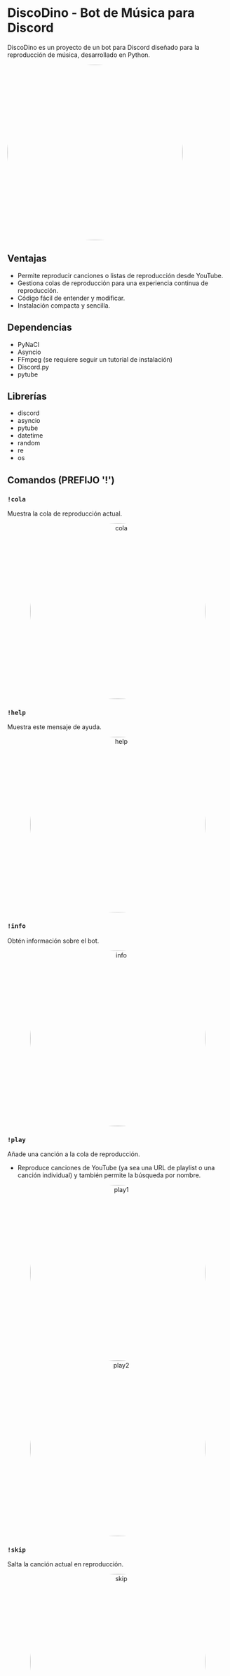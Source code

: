# DiscoDino - Bot de Música para Discord

DiscoDino es un proyecto de un bot para Discord diseñado para la reproducción de música, desarrollado en Python.

 <a href="https://github.com/Eduu64/Discord-music-bot/assets/64559740/87b90a3b-f284-40c7-8649-f7f8d50b1a84">
    <img src="https://github.com/Eduu64/Discord-music-bot/assets/64559740/87b90a3b-f284-40c7-8649-f7f8d50b1a84" alt="banner" height="auto" width="400" style="border-radius: 50%" />
</a>


## Ventajas

- Permite reproducir canciones o listas de reproducción desde YouTube.
- Gestiona colas de reproducción para una experiencia continua de reproducción.
- Código fácil de entender y modificar.
- Instalación compacta y sencilla.

## Dependencias

- PyNaCl
- Asyncio
- FFmpeg (se requiere seguir un tutorial de instalación)
- Discord.py
- pytube

## Librerías

- discord
- asyncio
- pytube 
- datetime
- random
- re
- os

## Comandos (PREFIJO '!')

### `!cola`

Muestra la cola de reproducción actual.

<div align="center">
  <a href="https://github.com/Eduu64/Discord-music-bot/assets/64559740/b8fea4da-3794-4911-acee-d5a31608e005">
    <img src="https://github.com/Eduu64/Discord-music-bot/assets/64559740/b8fea4da-3794-4911-acee-d5a31608e005" alt="cola" height="auto" width="400" style="border-radius: 50%" />
  </a>
</div>

### `!help`

Muestra este mensaje de ayuda.

<div align="center">
  <a href="https://github.com/Eduu64/Discord-music-bot/assets/64559740/ec6d470e-b91b-46be-a3df-38a93e05ac70">
    <img src="https://github.com/Eduu64/Discord-music-bot/assets/64559740/ec6d470e-b91b-46be-a3df-38a93e05ac70" alt="help" height="auto" width="400" style="border-radius: 50%" />
  </a>
</div>

### `!info`

Obtén información sobre el bot.

<div align="center">
  <a href="https://github.com/Eduu64/Discord-music-bot/assets/64559740/d8b31260-022d-47d6-b7b9-f95776282da1">
    <img src="https://github.com/Eduu64/Discord-music-bot/assets/64559740/d8b31260-022d-47d6-b7b9-f95776282da1" alt="info" height="auto" width="400" style="border-radius: 50%" />
  </a>
</div>

### `!play`

Añade una canción a la cola de reproducción.

- Reproduce canciones de YouTube (ya sea una URL de playlist o una canción individual) y también permite la búsqueda por nombre.

<div align="center">
  <a href="https://github.com/Eduu64/Discord-music-bot/assets/64559740/4dd58840-6d45-42a9-9765-0c9a006d9b8d">
    <img src="https://github.com/Eduu64/Discord-music-bot/assets/64559740/4dd58840-6d45-42a9-9765-0c9a006d9b8d" alt="play1" height="auto" width="400" style="border-radius: 50%" />
  </a>
</div>

<div align="center">
  <a href="https://github.com/Eduu64/Discord-music-bot/assets/64559740/f4c7c4a2-4541-424e-80ee-6fae8d686824">
    <img src="https://github.com/Eduu64/Discord-music-bot/assets/64559740/f4c7c4a2-4541-424e-80ee-6fae8d686824" alt="play2" height="auto" width="400" style="border-radius: 50%" />
  </a>
</div>

### `!skip`

Salta la canción actual en reproducción.

<div align="center">
  <a href="https://github.com/Eduu64/Discord-music-bot/assets/64559740/80abb290-cfd9-4e9b-87f9-0da29c1d17d7">
    <img src="https://github.com/Eduu64/Discord-music-bot/assets/64559740/80abb290-cfd9-4e9b-87f9-0da29c1d17d7" alt="skip" height="auto" width="400" style="border-radius: 50%" />
  </a>
</div>

### `!join`

Indica al bot unirse al canal de voz.

### `!leave`

Indica al bot abandonar el canal de voz.
